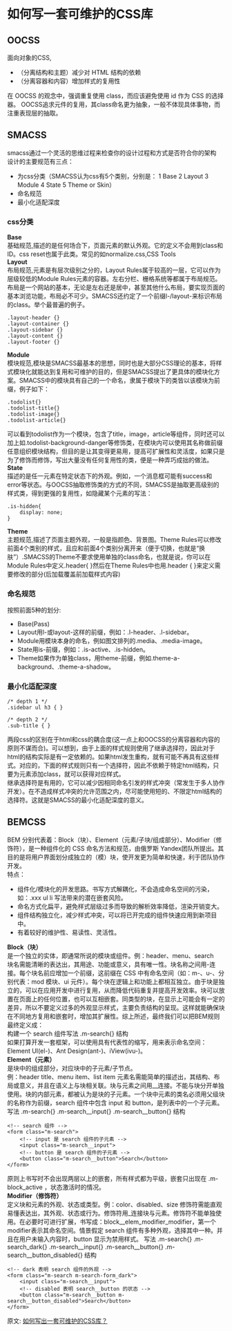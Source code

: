 # 如何写一套可维护的CSS库
## OOCSS
面向对象的CSS,
- （分离结构和主题）减少对 HTML 结构的依赖
- （分离容器和内容）增加样式的复用性

在 OOCSS 的观念中，强调重复使用 class，而应该避免使用 id 作为 CSS 的选择器。 OOCSS追求元件的复用，其class命名更为抽象，一般不体现具体事物，而注重表现层的抽取。

## SMACSS
smacss通过一个灵活的思维过程来检查你的设计过程和方式是否符合你的架构  
设计的主要规范有三点：
- 为css分类（SMACSS认为css有5个类别，分别是： 1 Base 2 Layout 3 Module 4 State 5 Theme or Skin）
- 命名规范
- 最小化适配深度

### css分类
**Base**  
基础规范,描述的是任何场合下，页面元素的默认外观。它的定义不会用到class和ID。css reset也属于此类。常见的如normalize.css,CSS Tools  
**Layout**  
布局规范,元素是有层次级别之分的，Layout Rules属于较高的一层，它可以作为层级较低的Module Rules元素的容器。左右分栏、栅格系统等都属于布局规范。布局是一个网站的基本，无论是左右还是居中，甚至其他什么布局，要实现页面的基本浏览功能，布局必不可少。SMACSS还约定了一个前缀l-/layout-来标识布局的class。举个最普遍的例子。  
``` 
.layout-header {}
.layout-container {}
.layout-sidebar {}
.layout-content {}
.layout-footer {}
```
**Module**  
模块规范,模块是SMACSS最基本的思想，同时也是大部分CSS理论的基本，将样式模块化就能达到复用和可维护的目的，但是SMACSS提出了更具体的模块化方案。SMACSS中的模块具有自己的一个命名，隶属于模块下的类皆以该模块为前缀，例子如下：
``` 
.todolist{}
.todolist-title{}
.todolist-image{}
.todolist-article{}
```
可以看到todolist作为一个模块，包含了title，image，article等组件，同时还可以加上如.todolist-background-danger等修饰类，在模块内可以使用其名称做前缀任意组织模块结构，但目的是让其变得更易用，提高可扩展性和灵活度，如果只是为了修饰而修饰，写出大量没有任何复用性的类，便是一种弄巧成拙的做法。  
**State**  
描述的是任一元素在特定状态下的外观。例如，一个消息框可能有success和error等状态。与OOCSS抽取修饰类的方式的不同，SMACSS是抽取更高级别的样式类，得到更强的复用性，如隐藏某个元素的写法：  
``` 
.is-hidden{
    display: none;
}
```
**Theme**  
主题规范,描述了页面主题外观，一般是指颜色、背景图。Theme Rules可以修改前面4个类别的样式，且应和前面4个类别分离开来（便于切换，也就是“换肤”）.SMACSS的Theme不要求使用单独的class命名，也就是说，你可以在Module Rules中定义.header{ }然后在Theme Rules中也用.header { }来定义需要修改的部分(后加载覆盖前加载样式内容)
### 命名规范
按照前面5种的划分:
- Base(Pass)
- Layout用l-或layout-这样的前缀，例如：.l-header、.l-sidebar。
- Module用模块本身的命名，例如图文排列的.media、.media-image。
- State用is-前缀，例如：.is-active、.is-hidden。
- Theme如果作为单独class，用theme-前缀，例如.theme-a-background、.theme-a-shadow。

### 最小化适配深度
``` 
/* depth 1 */
.sidebar ul h3 { }

/* depth 2 */
.sub-title { }
```
两段css的区别在于html和css的耦合度(这一点上和OOCSS的分离容器和内容的原则不谋而合)。可以想到，由于上面的样式规则使用了继承选择符，因此对于html的结构实际是有一定依赖的。如果html发生重构，就有可能不再具有这些样式。对应的，下面的样式规则只有一个选择符，因此不依赖于特定html结构，只要为元素添加class，就可以获得对应样式。  
继承选择符是有用的，它可以减少因相同命名引发的样式冲突（常发生于多人协作开发）。在不造成样式冲突的允许范围之内，尽可能使用短的、不限定html结构的选择符。这就是SMACSS的最小化适配深度的意义。  
## BEMCSS
BEM 分别代表着：Block（块）、Element（元素/子块/组成部分）、Modifier（修饰符），是一种组件化的 CSS 命名方法和规范，由俄罗斯 Yandex团队所提出。其目的是将用户界面划分成独立的（模）块，使开发更为简单和快速，利于团队协作开发。  
特点：  
- 组件化/模块化的开发思路。书写方式解耦化，不会造成命名空间的污染，如：.xxx ul li 写法带来的潜在嵌套风险。
- 命名方式化扁平，避免样式层级过多而导致的解析效率降低，渲染开销变大。
- 组件结构独立化，减少样式冲突，可以将已开完成的组件快速应用到新项目中。
- 有着较好的维护性、易读性、灵活性。

**Block（块）**  
是一个独立的实体，即通常所说的模块或组件。例：header、menu、search  
块名需能清晰的表达出，其用途、功能或意义，具有唯一性。块名称之间用-连接。每个块名前应增加一个前缀，这前缀在 CSS 中有命名空间（如：m-、u-、分别代表：mod 模块、ui 元件）。每个块在逻辑上和功能上都相互独立。由于块是独立的，可以在应用开发中进行复用，从而降低代码重复并提高开发效率。块可以放置在页面上的任何位置，也可以互相嵌套。同类型的块，在显示上可能会有一定的差异，所以不要定义过多的外观显示样式，主要负责结构的呈现。这样就能确保块在不同地方复用和嵌套时，增加其扩展性。综上所述，最终我们可以把BEM规则最终定义成：  
构建一个 search 组件写法 .m-search{} 结构  
如果打算开发一套框架，可以使用具有代表性的缩写，用来表示命名空间：Element UI(el-)、Ant Design(ant-)、iView(ivu-)。  
**Element（元素）**  
是块中的组成部分，对应块中的子元素/子节点。  
例：header title、menu item、list item  元素名需能简单的描述出，其结构、布局或意义，并且在语义上与块相关联。块与元素之间用__连接。不能与块分开单独使用。块的内部元素，都被认为是块的子元素。一个块中元素的类名必须用父级块的名称作为前缀，search 组件中包含 input 和 button，是列表中的一个子元素。  
写法 .m-search{} .m-search__input{} .m-search__button{} 结构  
``` 
<!-- search 组件 -->
<form class="m-search">
    <!-- input 是 search 组件的子元素 -->
    <input class="m-search__input">
    <!-- button 是 search 组件的子元素 -->
    <button class="m-search__button">Search</button>
</form>
```
原则上书写时不会出现两层以上的嵌套，所有样式都为平级，嵌套只出现在 .m-block_active ，状态激活时的情况。  
**Modifier（修饰符）**  
定义块和元素的外观、状态或类型。例：color、disabled、size  修饰符需能直观易懂表达出，其外观、状态或行为。修饰符用_连接块与元素。修饰符不能单独使用。在必要时可进行扩展，书写成：block__elem_modifier_modifier，第一个modifier表示其命名空间。情景假定 search 组件有多种外观，选择其中一种。并且在用户未输入内容时，button 显示为禁用样式。
写法 .m-search{} .m-search_dark{} .m-search__input{} .m-search__button{} .m-search__button_disabled{} 结构
``` 
<!-- dark 表明 search 组件的外观 -->
<form class="m-search m-search-form_dark">
    <input class="m-search__input">
    <!-- disabled 表明 search__button 的状态 -->
    <button class="m-search__button m-search__button_disabled">Search</button>
</form>
```


原文: 
[如何写出一套可维护的CSS库？](https://juejin.cn/post/6958690548009926687?utm_source=gold_browser_extension)
